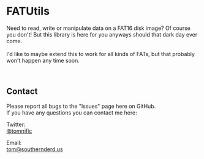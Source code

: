# FATUtils
Need to read, write or manipulate data on a FAT16 disk image? Of course you don't! But this library is here for you anyways should that dark day ever come.<br>
<br>
I'd like to maybe extend this to work for all kinds of FATs, but that probably won't happen any time soon.

<br>

## Contact 
Please report all bugs to the "Issues" page here on GitHub. <br>
If you have any questions you can contact me here: <br>

Twitter: <br>
[@tomnific](https://www.twitter.com/tomnific "Tom's Twitter") <br>

Email: <br>
[tom@southernderd.us](tom@southernderd.us "Tom's Email") <br>